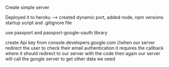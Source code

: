 Create simple server

Deployed it to heroku
--> created dynamic port, added node, npm versions startup script and .gitignore file

use passport and passport-google-oauth library

create Api key from console.developers.google.com
//when our server redirect the user to check their email authentication it requires
the callback where it should redirect to our server with the code then again
our server will call the google server to get other data we need
